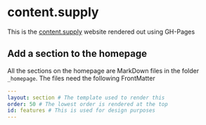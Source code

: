 # content.supply

This is the [content.supply](http://content.supply) website rendered out using GH-Pages

## Add a section to the homepage

All the sections on the homepage are MarkDown files in the folder `_homepage`. The files need the following FrontMatter

```yaml
---
layout: section # The template used to render this
order: 50 # The lowest order is rendered at the top
id: features # This is used for design purposes
---
```
